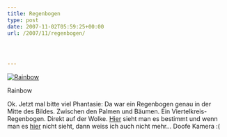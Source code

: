 ```yaml
---
title: Regenbogen
type: post
date: 2007-11-02T05:59:25+00:00
url: /2007/11/regenbogen/




---
```

<div class="flickr">
  <a href="http://www.flickr.com/photos/schreibblogade/1831309034/" title="Rainbow"><img src="//farm3.static.flickr.com/2128/1831309034_6f1c7d3e39.jpg" alt="Rainbow" /></a></p>

  <p>
    Rainbow
  </p>
</div>

Ok. Jetzt mal bitte viel Phantasie: Da war ein Regenbogen genau in der Mitte des Bildes. Zwischen den Palmen und Bäumen. Ein Viertelkreis-Regenbogen. Direkt auf der Wolke. [Hier][1] sieht man es bestimmt und wenn man es [hier][2] nicht sieht, dann weiss ich auch nicht mehr... Doofe Kamera :(

 [1]: http://flickr.com/photos/schreibblogade/1830448683/
 [2]: http://flickr.com/photos/schreibblogade/1831295202/
